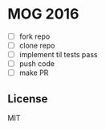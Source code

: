 # MOG 2016

- [ ] fork repo
- [ ] clone repo
- [ ] implement til tests pass
- [ ] push code
- [ ] make PR

## License

MIT
